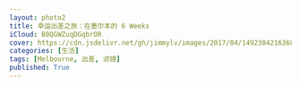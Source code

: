 ```yaml
---
layout: photo2
title: 幸运出差之旅：在墨尔本的 6 Weeks
iCloud: B0QGWZuqDGqbrOR
cover: https://cdn.jsdelivr.net/gh/jimmylv/images/2017/04/1492304216368.png
categories: [生活]
tags: [Melbourne, 出差, 滤镜]
published: True
---
```

